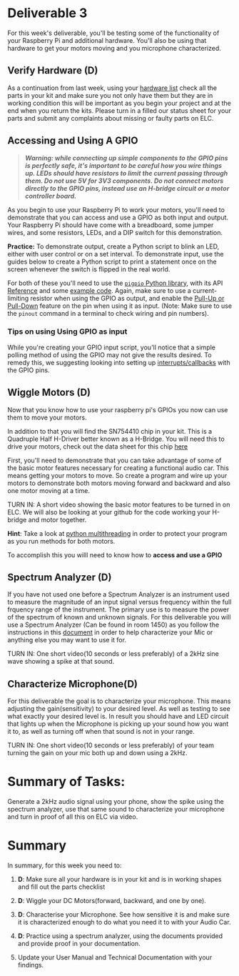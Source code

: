 # Deliverable 3

For this week's deliverable, you'll be testing some of the functionality of your Raspberry Pi and additional hardware. You'll also be using that hardware to get your motors moving and you microphone characterized.

## Verify Hardware (D)

As a continuation from last week, using your [hardware list](./images/PartList.png) check all the parts in your kit and make sure you not only have them but they are in working condition this will be important as you begin your project and at the end when you return the kits. Please turn in a filled our status sheet for your parts and submit any complaints about missing or faulty parts on ELC.


## Accessing and Using A GPIO 

>***Warning: while connecting up simple components to the GPIO pins is perfectly safe, it's important to be careful how you wire things up. LEDs should have resistors to limit the current passing through them. Do not use 5V for 3V3 components. Do not connect motors directly to the GPIO pins, instead use an H-bridge circuit or a motor controller board.***

As you begin to use your Raspberry Pi to work your motors, you'll need to demonstrate that you can access and use a GPIO as both input and output. Your Raspberry Pi should have come with a breadboard, some jumper wires, and some resistors, LEDs, and a DIP switch for this demonstration.

**Practice:** To demonstrate output, create a Python script to blink an LED, either with user control or on a set interval. To demonstrate input, use the guides below to create a Python script to print a statement once on the screen whenever the switch is flipped in the real world.

For both of these you'll need to use the [`pigpio` Python library](http://abyz.me.uk/rpi/pigpio/index.html#Type_3), with its API [Reference](http://abyz.me.uk/rpi/pigpio/python.html) and some [example code](http://abyz.me.uk/rpi/pigpio/examples.html#Python%20code). Again, make sure to use a current-limiting resistor when using the GPIO as output, and enable the [Pull-Up or Pull-Down](https://en.wikipedia.org/wiki/Pull-up_resistor) feature on the pin when using it as input. (Note: Make sure to use the `pinout` command in a terminal to check wiring and pin numbers).

### Tips on using Using GPIO as input

While you're creating your GPIO input script, you'll notice that a simple polling method of using the GPIO may not give the results desired. To remedy this, we suggesting looking into setting up [interrupts/callbacks](http://abyz.me.uk/rpi/pigpio/python.html#callback) with the GPIO pins.


## Wiggle Motors (D)

Now that you know how to use your raspberry pi's GPIOs you now can use them to move your motors.

In addition to that you will find the SN754410 chip in your kit. This is a Quadruple Half H-Driver better known as a H-Bridge. You will need this to drive your motors, check out the data sheet for this chip [here](https://www.ti.com/lit/ds/symlink/sn754410.pdf) 

First, you'll need to demonstrate that you can take advantage of some of the basic motor features necessary for creating a functional audio car. This means getting your motors to move. So create a program and wire up your motors to demonstrate both motors moving forward and backward and also one motor moving at a time.

TURN IN: A short video showing the basic motor features to be turned in on ELC. We will also be looking at your github for the code working your H-bridge and motor together.

**Hint**: Take a look at [python multithreading](https://realpython.com/intro-to-python-threading/) in order to protect your program as you run methods for both motors.

To accomplish this you willl need to know how to **access and use a GPIO**

## Spectrum Analyzer (D)
If you have not used one before a Spectrum Analyzer is an instrument used to measure the magnitude of an input signal versus frequency within the full frquency range of the instrument. The primary use is to measure the power of the spectrum of known and unknown signals. For this deliverable you will use a Spectrum Analyzer (Can be found in room 1450) as you follow the instructions in this [document](./setup/spectrum_instr.md) in order to help characterize your Mic or anything else you may want to use it for. 

TURN IN: One short video(10 seconds or less preferably) of a 2kHz sine wave showing a spike at that sound.



## Characterize Microphone(D)

For this deliverable the goal is to characterize your microphone. This means adjusting the gain(sensitivity) to your desired level. As well as testing to see what exactly your desired level is. In result you should have and LED circuit that lights up when the Microphone is picking up your sound how you want it to, as well as turning off when that sound is not in your range.

TURN IN: One short video(10 seconds or less preferably) of your team turning the gain on your mic both up and down using a 2kHz.


# Summary of Tasks:
Generate a 2kHz audio signal using your phone, show the spike using the spectrum analyzer, use that same sound to characterize your microphone and turn in proof of all this on ELC via video.
# Summary

In summary, for this week you need to:

1. **D**: Make sure all your hardware is in your kit and is in working shapes and fill out the parts checklist 

2. **D**: Wiggle your DC Motors(forward, backward, and one by one).

3. **D**: Characterise your Microphone. See how sensitive it is and make sure it is characterized enough to do what you need it to with your Audio Car.

4. **D**: Practice using a spectrum analyzer, using the documents provided and provide proof in your documentation.

5. Update your User Manual and Technical Documentation with your findings.
